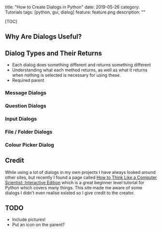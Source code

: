 title: "How to Create Dialogs in Python"
date: 2019-05-26
category: Tutorials
tags: [python, gui, dialog]
feature: feature.png
description: ""

[TOC]

## Why Are Dialogs Useful?

## Dialog Types and Their Returns
- Each dialog does something different and returns something different
- Understanding what each method returns, as well as what it returns when nothing is selected is necessary for using these.
- Required parent

### Message Dialogs

### Question Dialogs

### Input Dialogs

### File / Folder Dialogs

### Colour Picker Dialog

## Credit 
While using a lot of dialogs in my own projects I have always looked around other sites, but recently I found a page called [How to Think Like a Computer Scientist: Interactive Edition](https://interactivepython.org/runestone/static/CS152f17/GUIandEventDrivenProgramming/02_standard_dialog_boxes.html) which is a great beginner level tutorial for Python which covers many things. This site made me aware of some dialogs I didn't even realise existed so I give credit to the creator.

## TODO
- Include pictures!
- Put an icon on the parent?